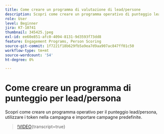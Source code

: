 ```yaml
---
title: Come creare un programma di valutazione di lead/persone
description: Scopri come creare un programma operativo di punteggio lead/persona, utilizzare i token nella campagna e importare campagne predefinite.
role: User
level: Beginner
jira: KT-10741
thumbnail: 345425.jpeg
exl-id: ee60e851-afc0-4094-8131-9d3593f73dd8
feature: Engagement Programs, Person Scoring
source-git-commit: 1f7221f18b629fb5a9ea7d9aa907ac847ff01c50
workflow-type: tm+mt
source-wordcount: '54'
ht-degree: 0%

---
```


# Come creare un programma di punteggio per lead/persona

Scopri come creare un programma operativo per il punteggio lead/persona, utilizzare i token nella campagna e importare campagne predefinite.

>[!VIDEO](https://video.tv.adobe.com/v/3412240/?quality=12&learn=on&captions=ita){transcript=true}

